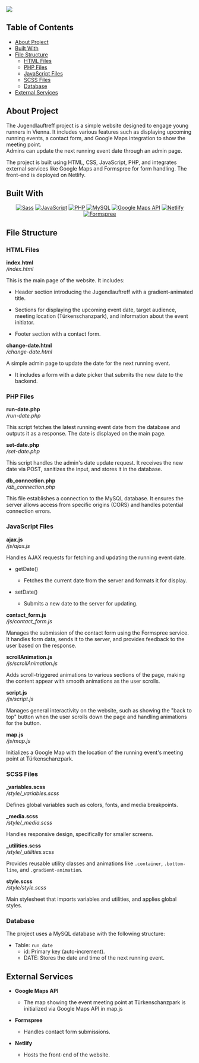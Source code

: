 <img  src="https://github.com/DmitriiMal/georg/images/jugendlauftreff_screen.png"  />

## Table of Contents

- [About Project](#about-project)
- [Built With](#built-with)
- [File Structure](#file-structure)
  - [HTML Files](#html-files)
  - [PHP Files](#php-files)
  - [JavaScript Files](#javascript-files)
  - [SCSS Files](#scss-files)
  - [Database](#database)
- [External Services](#external-services)

## About Project

The Jugendlauftreff project is a simple website designed to engage young runners in Vienna. It includes various features such as displaying upcoming running events, a contact form, and Google Maps integration to show the meeting point.\
Admins can update the next running event date through an admin page.

The project is built using HTML, CSS, JavaScript, PHP, and integrates external services like Google Maps and Formspree for form handling. The front-end is deployed on Netlify.

## Built With

<p align="center">
    <a href="https://sass-lang.com/" target="_blank"><img src="https://img.shields.io/badge/sass-%23CD669A.svg?style=for-the-badge&logo=sass&logoColor=white" alt="Sass"></a>
    <a href="https://javascript.com/" target="_blank"><img src="https://img.shields.io/badge/JavaScript-%23EFD81D.svg?style=for-the-badge&logo=JavaScript&logoColor=333333" alt="JavaScript"></a>
    <a href="https://php.net" target="_blank"><img src="https://img.shields.io/badge/php-%237377AE.svg?style=for-the-badge&logo=php&logoColor=white" alt="PHP"></a>
    <a href="https://www.mysql.com" target="_blank"><img src="https://img.shields.io/badge/MySQL-%234479A1.svg?style=for-the-badge&logo=mysql&logoColor=white" alt="MySQL"></a>
    <a href="https://developers.google.com/maps" target="_blank"><img src="https://img.shields.io/badge/Google%20Maps%20API-%234285F4.svg?style=for-the-badge&logo=google-maps&logoColor=white" alt="Google Maps API"></a>
    <a href="https://netlify.com" target="_blank"><img src="https://img.shields.io/badge/netlify-%2332E6E2.svg?style=for-the-badge&logo=netlify&logoColor=white" alt="Netlify"></a>
    <a href="https://formspree.io" target="_blank"><img src="https://img.shields.io/badge/Formspree-%23E5122F.svg?style=for-the-badge&logo=Formspree&logoColor=white" alt="Formspree"></a>
</p>

## File Structure

### HTML Files

**index.html**\
_/index.html_

This is the main page of the website. It includes:

- Header section introducing the Jugendlauftreff with a gradient-animated title.

- Sections for displaying the upcoming event date, target audience, meeting location (Türkenschanzpark), and information about the event initiator.

- Footer section with a contact form.

**change-date.html**\
_/change-date.html_

A simple admin page to update the date for the next running event.

- It includes a form with a date picker that submits the new date to the backend.

### PHP Files

**run-date.php**\
_/run-date.php_

This script fetches the latest running event date from the database and outputs it as a response. The date is displayed on the main page.

**set-date.php**\
_/set-date.php_

This script handles the admin's date update request. It receives the new date via POST, sanitizes the input, and stores it in the database.

**db_connection.php**\
_/db_connection.php_

This file establishes a connection to the MySQL database. It ensures the server allows access from specific origins (CORS) and handles potential connection errors.

### JavaScript Files

**ajax.js**\
_/js/ajax.js_

Handles AJAX requests for fetching and updating the running event date.

- getDate()

  - Fetches the current date from the server and formats it for display.

- setDate()
  - Submits a new date to the server for updating.

**contact_form.js**\
_/js/contact_form.js_

Manages the submission of the contact form using the Formspree service. It handles form data, sends it to the server, and provides feedback to the user based on the response.

**scrollAnimation.js**\
_/js/scrollAnimation.js_

Adds scroll-triggered animations to various sections of the page, making the content appear with smooth animations as the user scrolls.

**script.js**\
_/js/script.js_

Manages general interactivity on the website, such as showing the "back to top" button when the user scrolls down the page and handling animations for the button.

**map.js**\
_/js/map.js_

Initializes a Google Map with the location of the running event's meeting point at Türkenschanzpark.

### SCSS Files

**\_variables.scss**\
_*/style/\_variables.scss*_

Defines global variables such as colors, fonts, and media breakpoints.

**\_media.scss**\
_*/style/\_media.scss*_

Handles responsive design, specifically for smaller screens.

**\_utilities.scss**\
_*/style/\_utilities.scss*_

Provides reusable utility classes and animations like `.container`, `.bottom-line`, and `.gradient-animation`.

**style.scss**\
_*/style/style.scss*_

Main stylesheet that imports variables and utilities, and applies global styles.

### Database

The project uses a MySQL database with the following structure:

- Table: `run_date`
  - id: Primary key (auto-increment).
  - DATE: Stores the date and time of the next running event.

## External Services

- **Google Maps API**

  - The map showing the event meeting point at Türkenschanzpark is initialized via Google Maps API in map.js

- **Formspree**

  - Handles contact form submissions.

- **Netlify**

  - Hosts the front-end of the website.
